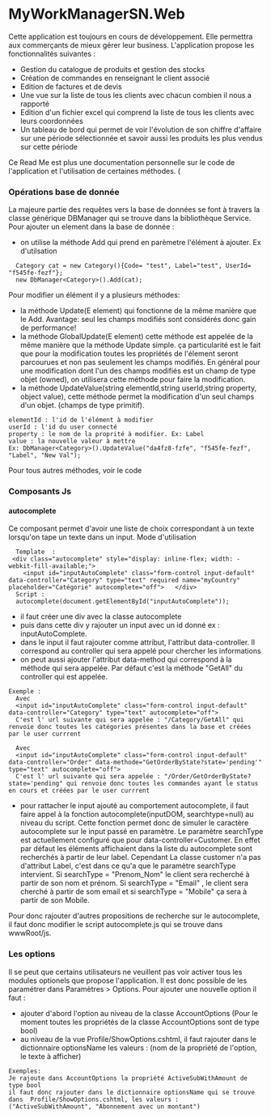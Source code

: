 # MyWorkManagerSN.Web
Cette application est toujours en cours de développement.
Elle permettra aux commerçants de mieux gérer leur business.
L'application propose les fonctionnalités suivantes : 
* Gestion du catalogue de produits et gestion des stocks
* Création de commandes en renseignant le client associé
* Edition de factures et de devis
* Une vue sur la liste de tous les clients avec chacun combien il nous a rapporté
* Edition d'un fichier excel qui comprend la liste de tous les clients avec leurs coordonnées
* Un tableau de bord qui permet de voir l'évolution de son chiffre d'affaire sur une période sélectionnée et savoir aussi les produits les plus vendus sur cette période


Ce Read Me est plus une documentation personnelle sur le code de l'application et l'utilisation de certaines méthodes. (

### Opérations base de donnée
La majeure partie des requêtes vers la base de données se font à travers la classe générique DBManager<T> qui se trouve dans la bibliothèque Service.
Pour ajouter un element dans la base de donnée : 
* on utilise la méthode Add qui prend en parèmetre l'élément à ajouter. Ex d'utilsation 
```
  Category cat = new Category(){Code= "test", Label="test", UserId= "f545fe-fezf"};
  new DbManager<Category>().Add(cat);
```

 Pour modifier un élément il y a plusieurs méthodes: 
  * la méthode Update(E element) qui fonctionne de la même manière que le Add. Avantage: seul les champs modifiés sont considérés donc gain de performance!
  * la méthode GlobalUpdate(E element) cette méthode est appelée de la même manière que la méthode Update simple. ça particularité est le fait que pour la modification toutes les propriétés de l'élement seront parcourues et non pas seulement les champs modifiés. En général pour une modification dont l'un des champs modifiés est un champ de type objet (owned), on utilisera cette méthode pour faire la modification.
  * la méthode UpdateValue(string elementId,string userId,string property, object value), cette méthode permet la modification d'un seul champs d'un objet. (champs de type primitif). 
  ```
  elementId : l'id de l'élément à modifier
  userId : l'id du user connecté
  property : le nom de la proprité à modifier. Ex: Label
  value : la nouvelle valeur à mettre
  Ex: DbManager<Category>().UpdateValue("da4fz8-fzfe", "f545fe-fezf", "Label", "New Val");
  ```
  
  Pour tous autres méthodes, voir le code
  

### Composants Js
#### autocomplete
Ce composant permet d'avoir une liste de choix correspondant à un texte lorsqu'on tape un texte dans un input.
Mode d'utilisation
```
  Template  : 
 <div class="autocomplete" style="display: inline-flex; width: -webkit-fill-available;">
    <input id="inputAutoComplete" class="form-control input-default" data-controller="Category" type="text" required name="myCountry" placeholder="Catégorie" autocomplete="off">   </div>
  Script : 
  autocomplete(document.getElementById("inputAutoComplete"));
```
* il faut créer une div avec la classe autocomplete
* puis dans cette div y  rajouter un input avec un id donné ex : inputAutoComplete. 
* dans le input il faut rajouter comme attribut, l'attribut data-controller. Il correspond au controller qui sera appelé pour chercher les informations
* on peut aussi ajouter l'attribut data-method qui correspond à la méthode qui sera appelée. Par défaut c'est la méthode "GetAll" du controller qui est appelée.
```
Exemple : 
  Avec
  <input id="inputAutoComplete" class="form-control input-default" data-controller="Category" type="text" autocomplete="off"> 
  C'est l' url suivante qui sera appelée : "/Category/GetAll" qui renvoie donc toutes les catégories présentes dans la base et créées par le user currrent
  
  Avec 
  <input id="inputAutoComplete" class="form-control input-default" data-controller="Order" data-methode="GetOrderByState?state='pending'" type="text" autocomplete="off"> 
  C'est l' url suivante qui sera appelée : "/Order/GetOrderByState?state='pending" qui renvoie donc toutes les commandes ayant le status en cours et créées par le user currrent
```
* pour rattacher le input ajouté au comportement autocomplete, il faut faire appel à la fonction autocomplete(inputDOM, searchtype=null) au niveau du script.
Cette fonction permet donc de simuler le caractère autocomplete sur le input passé en paramètre. Le paramètre searchType est actuellement configuré que pour data-controller=Customer.
En effet par défaut les éléments affichaient dans la liste du autocomplete sont recherchés à partir de leur label. Cependant La classe customer n'a pas d'attribut Label, c'est dans ce qu'a que le paramètre searchType intervient. Si searchType = "Prenom_Nom" le client sera recherché à partir de son nom et prénom. Si searchType = "Email" , le client sera cherché à partir de som email et si searchType = "Mobile" ça sera à partir de son Mobile.

Pour donc rajouter d'autres propositions de recherche sur le autocomplete, il faut donc modifier le script autocomplete.js qui se trouve dans wwwRoot/js. 

  
### Les options

Il se peut que certains utilisateurs ne veuillent pas voir activer tous les modules optionels que propose l'application.
Il est donc possible de les paramétrer dans Paramètres > Options.
Pour ajouter une nouvelle option il faut : 
* ajouter d'abord l'option au niveau de la classe AccountOptions (Pour le moment toutes les propriétés de la classe AccountOptions sont de type bool)
* au niveau de la vue Profile/ShowOptions.cshtml, il faut rajouter dans le dictionnaire optionsName les valeurs : (nom de la propriété de l'option, le texte à afficher)
```
Exemples:
Je rajoute dans AccountOptions la propriété ActiveSubWithAmount de type bool
il faut donc rajouter dans le dictionnaire optionsName qui se trouve dans  Profile/ShowOptions.cshtml, les valeurs : ("ActiveSubWithAmount", "Abonnement avec un montant")
```
